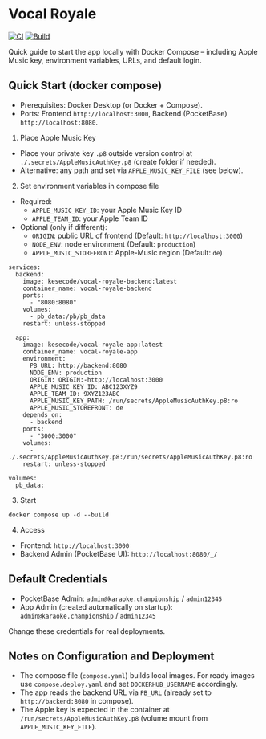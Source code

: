# Vocal Royale

[![CI](https://github.com/davidweppler/vocal-royale/actions/workflows/test.yml/badge.svg)](https://github.com/davidweppler/vocal-royale/actions/workflows/test.yml)
[![Build](https://github.com/davidweppler/vocal-royale/actions/workflows/build.yml/badge.svg)](https://github.com/davidweppler/vocal-royale/actions/workflows/build.yml)

Quick guide to start the app locally with Docker Compose – including Apple Music key, environment variables, URLs, and default login.

## Quick Start (docker compose)
- Prerequisites: Docker Desktop (or Docker + Compose).
- Ports: Frontend `http://localhost:3000`, Backend (PocketBase) `http://localhost:8080`.

1) Place Apple Music Key
- Place your private key `.p8` outside version control at `./.secrets/AppleMusicAuthKey.p8` (create folder if needed).
- Alternative: any path and set via `APPLE_MUSIC_KEY_FILE` (see below).

2) Set environment variables in compose file
- Required:
  - `APPLE_MUSIC_KEY_ID`: your Apple Music Key ID
  - `APPLE_TEAM_ID`: your Apple Team ID
- Optional (only if different):
  - `ORIGIN`: public URL of frontend (Default: `http://localhost:3000`)
  - `NODE_ENV`: node environment (Default: `production`)
  - `APPLE_MUSIC_STOREFRONT`: Apple-Music region (Default: `de`)


```
services:
  backend:
    image: kesecode/vocal-royale-backend:latest
    container_name: vocal-royale-backend
    ports:
      - "8080:8080"
    volumes:
      - pb_data:/pb/pb_data
    restart: unless-stopped

  app:
    image: kesecode/vocal-royale-app:latest
    container_name: vocal-royale-app
    environment:
      PB_URL: http://backend:8080
      NODE_ENV: production
      ORIGIN: ORIGIN:-http://localhost:3000
      APPLE_MUSIC_KEY_ID: ABC123XYZ9
      APPLE_TEAM_ID: 9XYZ123ABC
      APPLE_MUSIC_KEY_PATH: /run/secrets/AppleMusicAuthKey.p8:ro
      APPLE_MUSIC_STOREFRONT: de
    depends_on:
      - backend
    ports:
      - "3000:3000"
    volumes:
      - ./.secrets/AppleMusicAuthKey.p8:/run/secrets/AppleMusicAuthKey.p8:ro
    restart: unless-stopped

volumes:
  pb_data:
```

3) Start
```
docker compose up -d --build
```

4) Access
- Frontend: `http://localhost:3000`
- Backend Admin (PocketBase UI): `http://localhost:8080/_/`

## Default Credentials
- PocketBase Admin: `admin@karaoke.championship` / `admin12345`
- App Admin (created automatically on startup): `admin@karaoke.championship` / `admin12345`

Change these credentials for real deployments.

## Notes on Configuration and Deployment
- The compose file (`compose.yaml`) builds local images. For ready images use `compose.deploy.yaml` and set `DOCKERHUB_USERNAME` accordingly.
- The app reads the backend URL via `PB_URL` (already set to `http://backend:8080` in compose).
- The Apple key is expected in the container at `/run/secrets/AppleMusicAuthKey.p8` (volume mount from `APPLE_MUSIC_KEY_FILE`).


